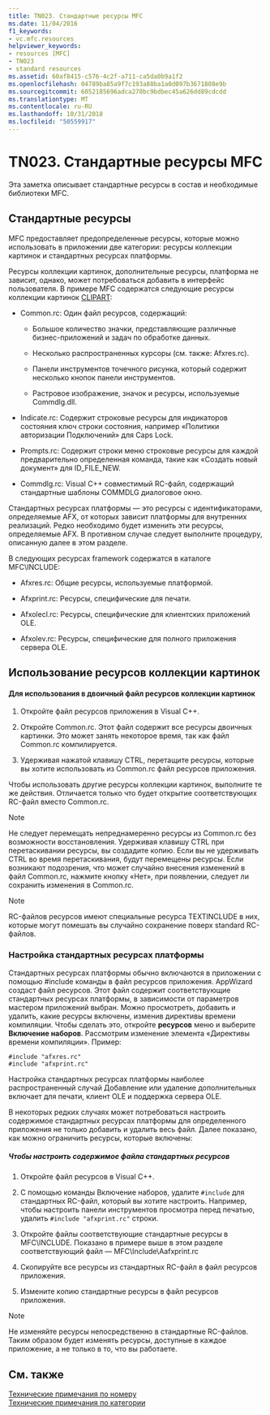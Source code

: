 ```yaml
---
title: TN023. Стандартные ресурсы MFC
ms.date: 11/04/2016
f1_keywords:
- vc.mfc.resources
helpviewer_keywords:
- resources [MFC]
- TN023
- standard resources
ms.assetid: 60af8415-c576-4c2f-a711-ca5da0b9a1f2
ms.openlocfilehash: 04789ba85a9f7c193a88ba1a0d097b3671808e9b
ms.sourcegitcommit: 6052185696adca270bc9bdbec45a626dd89cdcdd
ms.translationtype: MT
ms.contentlocale: ru-RU
ms.lasthandoff: 10/31/2018
ms.locfileid: "50559917"
---
```

# <a name="tn023-standard-mfc-resources"></a>TN023. Стандартные ресурсы MFC

Эта заметка описывает стандартные ресурсы в состав и необходимые библиотеки MFC.

## <a name="standard-resources"></a>Стандартные ресурсы

MFC предоставляет предопределенные ресурсы, которые можно использовать в приложении две категории: ресурсы коллекции картинок и стандартных ресурсах платформы.

Ресурсы коллекции картинок, дополнительные ресурсы, платформа не зависит, однако, может потребоваться добавить в интерфейс пользователя. В примере MFC содержатся следующие ресурсы коллекции картинок [CLIPART](../visual-cpp-samples.md):

- Common.rc: Один файл ресурсов, содержащий:

   - Большое количество значки, представляющие различные бизнес-приложений и задач по обработке данных.

   - Несколько распространенных курсоры (см. также: Afxres.rc).

   - Панели инструментов точечного рисунка, который содержит несколько кнопок панели инструментов.

   - Растровое изображение, значок и ресурсы, используемые Commdlg.dll.

- Indicate.rc: Содержит строковые ресурсы для индикаторов состояния ключ строки состояния, например «Политики авторизации Подключений» для Caps Lock.

- Prompts.rc: Содержит строки меню строковые ресурсы для каждой предварительно определенная команда, такие как «Создать новый документ» для ID_FILE_NEW.

- Commdlg.rc: Visual C++ совместимый RC-файл, содержащий стандартные шаблоны COMMDLG диалоговое окно.

Стандартных ресурсах платформы — это ресурсы с идентификаторами, определяемые AFX, от которых зависит платформы для внутренних реализаций. Редко необходимо будет изменить эти ресурсы, определяемые AFX. В противном случае следует выполните процедуру, описанную далее в этом разделе.

В следующих ресурсах framework содержатся в каталоге MFC\INCLUDE:

- Afxres.rc: Общие ресурсы, используемые платформой.

- Afxprint.rc: Ресурсы, специфические для печати.

- Afxolecl.rc: Ресурсы, специфические для клиентских приложений OLE.

- Afxolev.rc: Ресурсы, специфические для полного приложения сервера OLE.

## <a name="using-clip-art-resources"></a>Использование ресурсов коллекции картинок

#### <a name="to-use-a-clip-art-binary-resource"></a>Для использования в двоичный файл ресурсов коллекции картинок

1. Откройте файл ресурсов приложения в Visual C++.

1. Откройте Common.rc. Этот файл содержит все ресурсы двоичных картинки. Это может занять некоторое время, так как файл Common.rc компилируется.

1. Удерживая нажатой клавишу CTRL, перетащите ресурсы, которые вы хотите использовать из Common.rc файл ресурсов приложения.

Чтобы использовать другие ресурсы коллекции картинок, выполните те же действия. Отличается только что будет открытие соответствующих RC-файл вместо Common.rc.

> [!NOTE]
>  Не следует перемещать непреднамеренно ресурсы из Common.rc без возможности восстановления. Удерживая клавишу CTRL при перетаскивании ресурсы, вы создадите копию. Если вы не удерживать CTRL во время перетаскивания, будут перемещены ресурсы. Если возникают подозрения, что может случайно внесения изменений в файл Common.rc, нажмите кнопку «Нет», при появлении, следует ли сохранить изменения в Common.rc.

> [!NOTE]
>  RC-файлов ресурсов имеют специальные ресурса TEXTINCLUDE в них, которые могут помешать вы случайно сохранение поверх standard RC-файлов.

### <a name="customizing-standard-framework-resources"></a>Настройка стандартных ресурсах платформы

Стандартных ресурсах платформы обычно включаются в приложении с помощью #include команды в файл ресурсов приложения. AppWizard создаст файл ресурсов. Этот файл содержит соответствующие стандартных ресурсах платформы, в зависимости от параметров мастером приложений выбран. Можно просмотреть, добавить и удалить, какие ресурсы включены, изменив директивы времени компиляции. Чтобы сделать это, откройте **ресурсов** меню и выберите **Включение наборов**. Рассмотрим изменение элемента «Директивы времени компиляции». Пример:

```
#include "afxres.rc"
#include "afxprint.rc"
```

Настройка стандартных ресурсах платформы наиболее распространенный случай Добавление или удаление дополнительных включает для печати, клиент OLE и поддержка сервера OLE.

В некоторых редких случаях может потребоваться настроить содержимое стандартных ресурсах платформы для определенного приложения не только добавить и удалить весь файл. Далее показано, как можно ограничить ресурсы, которые включены:

##### <a name="to-customize-the-contents-of-a-standard-resource-file"></a>Чтобы настроить содержимое файла стандартных ресурсов

1. Откройте файл ресурсов в Visual C++.

1. С помощью команды Включение наборов, удалите `#include` для стандартных RC-файл, который вы хотите настроить. Например, чтобы настроить панели инструментов просмотра перед печатью, удалить `#include "afxprint.rc"` строки.

1. Откройте файлы соответствующие стандартные ресурсы в MFC\INCLUDE. Показано в примере выше в этом разделе соответствующий файл — MFC\Include\Aafxprint.rc

1. Скопируйте все ресурсы из стандартных RC-файл в файл ресурсов приложения.

1. Измените копию стандартные ресурсы в файл ресурсов приложения.

> [!NOTE]
>  Не изменяйте ресурсы непосредственно в стандартные RC-файлов. Таким образом будет изменять ресурсы, доступные в каждое приложение, а не только в то, что вы работаете.

## <a name="see-also"></a>См. также

[Технические примечания по номеру](../mfc/technical-notes-by-number.md)<br/>
[Технические примечания по категории](../mfc/technical-notes-by-category.md)


